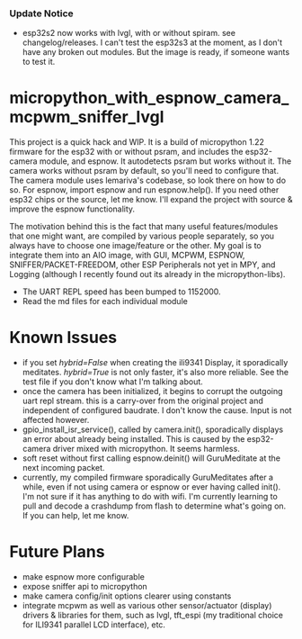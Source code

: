 ### Update Notice
* esp32s2 now works with lvgl, with or without spiram. see changelog/releases. I can't test the esp32s3 at the moment, as I don't have any broken out modules. But the image is ready, if someone wants to test it.

# micropython_with_espnow_camera_mcpwm_sniffer_lvgl

This project is a quick hack and WIP. It is a build of micropython 1.22 firmware for the esp32 with or without psram, and includes the esp32-camera module, and espnow. It autodetects psram but works without it. The camera works without psram by default, so you'll need to configure that. The camera module uses lemariva's codebase, so look there on how to do so. For espnow, import espnow and run espnow.help(). If you need other esp32 chips or the source, let me know. I'll expand the project with source & improve the espnow functionality.

The motivation behind this is the fact that many useful features/modules that one might want, are compiled by various people separately, so you always have to choose one image/feature or the other. My goal is to integrate them into an AIO image, with GUI, MCPWM, ESPNOW, SNIFFER/PACKET-FREEDOM, other ESP Peripherals not yet in MPY, and Logging (although I recently found out its already in the micropython-libs).

* The UART REPL speed has been bumped to 1152000.
* Read the md files for each individual module

# Known Issues
* if you set *hybrid=False* when creating the ili9341 Display, it sporadically meditates. *hybrid=True* is not only faster, it's also more reliable. See the test file if you don't know what I'm talking about.
* once the camera has been initialized, it begins to corrupt the outgoing uart repl stream. this is a carry-over from the original project and independent of configured baudrate. I don't know the cause. Input is not affected however.
* gpio_install_isr_service(), called by camera.init(), sporadically displays an error about already being installed. This is caused by the esp32-camera driver mixed with micropython. It seems harmless.
* soft reset without first calling espnow.deinit() will GuruMeditate at the next incoming packet.
* currently, my compiled firmware sporadically GuruMeditates after a while, even if not using camera or espnow or ever having called init(). I'm not sure if it has anything to do with wifi. I'm currently learning to pull and decode a crashdump from flash to determine what's going on. If you can help, let me know.

# Future Plans
- make espnow more configurable
- expose sniffer api to micropython
- make camera config/init options clearer using constants
- integrate mcpwm as well as various other sensor/actuator (display) drivers & libraries for them, such as lvgl, tft_espi (my traditional choice for ILI9341 parallel LCD interface), etc.

